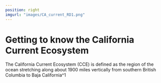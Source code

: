 ```yaml
---
position: right
imgurl: "images/CA_current_RD1.png"
---
```


# Getting to know the California Current Ecosystem

The California Current Ecosystem (CCE) is defined as the region of the ocean stretching along about 1900 miles vertically from southern British Columbia to Baja California^1 
